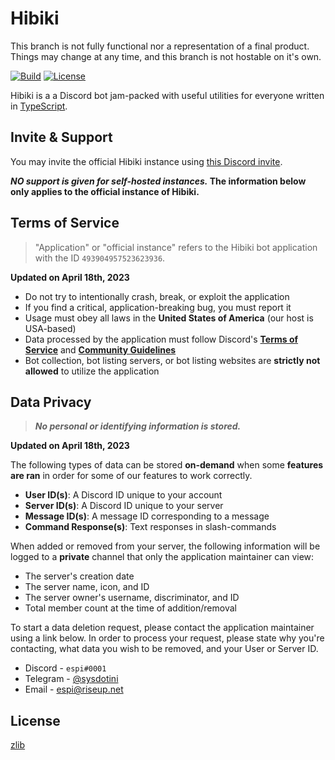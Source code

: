 # Hibiki

This branch is not fully functional nor a representation of a final product. Things may change at any time, and this branch is not hostable on it's own.

[![Build][badge-workflow]][workflow]
[![License][badge-license]][license]

[license]: LICENSE "Hibiki is licensed under the zlib/libpng license"
[workflow]: https://github.com/sysdotini/hibiki/actions?query=workflow%3Apush "GitHub workflow showing latest push status"

<!-- Badges -->

[badge-workflow]: https://img.shields.io/github/actions/workflow/status/sysdotini/hibiki/push.yml?branch=develop "Shields.io badge for workflow status"
[badge-license]: https://img.shields.io/badge/license-zlib-orange.svg "Shields.io badge for the zlib license"

Hibiki is a a Discord bot jam-packed with useful utilities for everyone written in [TypeScript][typescript].

## Invite & Support

You may invite the official Hibiki instance using [this Discord invite][invite].

**_NO support is given for self-hosted instances._ The information below only applies to the **official instance** of Hibiki.**

## Terms of Service

> "Application" or "official instance" refers to the Hibiki bot application with the ID `493904957523623936`.

**Updated on April 18th, 2023**

- Do not try to intentionally crash, break, or exploit the application
- If you find a critical, application-breaking bug, you must report it
- Usage must obey all laws in the **United States of America** (our host is USA-based)
- Data processed by the application must follow Discord's **[Terms of Service][discord_tos]** and **[Community Guidelines][discord_cg]**
- Bot collection, bot listing servers, or bot listing websites are **strictly not allowed** to utilize the application

## Data Privacy

> **_No personal or identifying information is stored._**

**Updated on April 18th, 2023**

The following types of data can be stored **on-demand** when some **features are ran** in order for some of our features to work correctly.

- **User ID(s)**: A Discord ID unique to your account
- **Server ID(s)**: A Discord ID unique to your server
- **Message ID(s)**: A message ID corresponding to a message
- **Command Response(s)**: Text responses in slash-commands

When added or removed from your server, the following information will be logged to a **private** channel that only the application maintainer can view:

- The server's creation date
- The server name, icon, and ID
- The server owner's username, discriminator, and ID
- Total member count at the time of addition/removal

To start a data deletion request, please contact the application maintainer using a link below. In order to process your request, please state why you're contacting, what data you wish to be removed, and your User or Server ID.

- Discord - `espi#0001`
- Telegram - [@sysdotini][espi-telegram]
- Email - [espi@riseup.net][espi-email]

## License

[zlib][license]

[typescript]: https://www.typescriptlang.org/ "TypeScript's website"
[invite]: https://discord.com/oauth2/authorize?&client_id=864687346977210368&scope=bot%20applications.commands&permissions=1581116663 "Invite the official Hibiki instance"
[discord_tos]: https://discord.com/terms "Discord's Terms of Service"
[discord_cg]: https://discord.com/guidelines "Discord's Community Guidelines"
[espi-telegram]: https://t.me/sysdotini "Contact Espi (sysdotini) on Telegram"
[espi-email]: mailto:espi@riseup.net "A mailto link redirecting to the project owner's email"
[license]: LICENSE.md "zlib/libpng license file"
